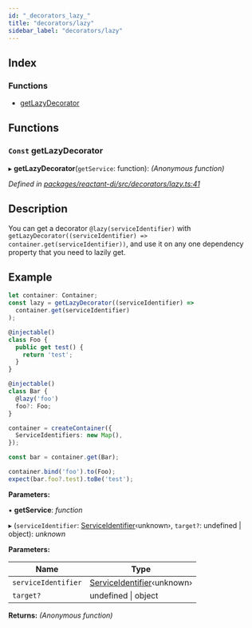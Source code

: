 ```yaml
---
id: "_decorators_lazy_"
title: "decorators/lazy"
sidebar_label: "decorators/lazy"
---
```


## Index

### Functions

* [getLazyDecorator](_decorators_lazy_.md#const-getlazydecorator)

## Functions

### `Const` getLazyDecorator

▸ **getLazyDecorator**(`getService`: function): *(Anonymous function)*

*Defined in [packages/reactant-di/src/decorators/lazy.ts:41](https://github.com/unadlib/reactant/blob/d788abc9/packages/reactant-di/src/decorators/lazy.ts#L41)*

## Description

You can get a decorator `@lazy(serviceIdentifier)` with `getLazyDecorator((serviceIdentifier) => container.get(serviceIdentifier))`,
and use it on any one dependency property that you need to lazily get.

## Example

```ts
let container: Container;
const lazy = getLazyDecorator((serviceIdentifier) =>
  container.get(serviceIdentifier)
);

@injectable()
class Foo {
  public get test() {
    return 'test';
  }
}

@injectable()
class Bar {
  @lazy('foo')
  foo?: Foo;
}

container = createContainer({
  ServiceIdentifiers: new Map(),
});

const bar = container.get(Bar);

container.bind('foo').to(Foo);
expect(bar.foo?.test).toBe('test');
```

**Parameters:**

▪ **getService**: *function*

▸ (`serviceIdentifier`: [ServiceIdentifier](_interfaces_.md#serviceidentifier)‹unknown›, `target?`: undefined | object): *unknown*

**Parameters:**

Name | Type |
------ | ------ |
`serviceIdentifier` | [ServiceIdentifier](_interfaces_.md#serviceidentifier)‹unknown› |
`target?` | undefined &#124; object |

**Returns:** *(Anonymous function)*

